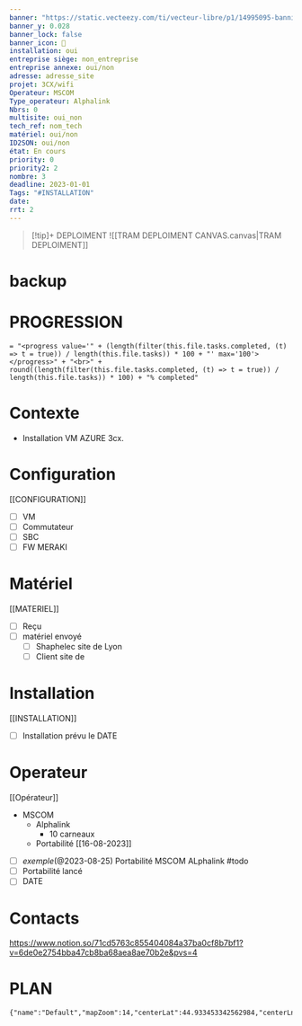 ```yaml
---
banner: "https://static.vecteezy.com/ti/vecteur-libre/p1/14995095-banniere-de-gestion-de-projet-icone-web-illustrationle-pour-le-conseil-aux-entreprises-et-le-travail-d-equipe-avec-l-ensemble-d-icones-de-ressources-humaines-de-risque-de-portee-de-cout-de-communication-de-temps-d-approvisionnement-et-d-objectif-vectoriel.jpg"
banner_y: 0.028
banner_lock: false
banner_icon: 🐾
installation: oui
entreprise siège: non_entreprise
entreprise annexe: oui/non
adresse: adresse_site
projet: 3CX/wifi
Operateur: MSCOM
Type_operateur: Alphalink
Nbrs: 0
multisite: oui_non
tech_ref: nom_tech
matériel: oui/non
ID2SON: oui/non
état: En cours
priority: 0
priority2: 2
nombre: 3
deadline: 2023-01-01
Tags: "#INSTALLATION"
date:
rrt: 2
---
```





> [!tip]+ DEPLOIMENT
![[TRAM DEPLOIMENT CANVAS.canvas|TRAM DEPLOIMENT]]

# backup

# PROGRESSION


```
= "<progress value='" + (length(filter(this.file.tasks.completed, (t) => t = true)) / length(this.file.tasks)) * 100 + "' max='100'></progress>" + "<br>" + round((length(filter(this.file.tasks.completed, (t) => t = true)) / length(this.file.tasks)) * 100) + "% completed"
```

# Contexte

- Installation VM AZURE 3cx.
# Configuration
[[CONFIGURATION]]

- [ ] VM
- [ ] Commutateur
- [ ] SBC
- [ ] FW MERAKI

# Matériel
[[MATERIEL]]

- [ ] Reçu
- [ ] matériel envoyé
	- [ ] Shaphelec site de Lyon
	- [ ] Client site de 
# Installation
[[INSTALLATION]]

- [ ] Installation prévu le DATE
# Operateur

[[Opérateur]]

-  MSCOM
	- Alphalink
		- 10 carneaux
	- Portabilité
		[[16-08-2023]]
- [ ] _exemple_(@2023-08-25) Portabilité MSCOM ALphalink #todo
- [ ] Portabilité lancé
- [ ] DATE

# Contacts
https://www.notion.so/71cd5763c855404084a37ba0cf8b7bf1?v=6de0e2754bba47cb8ba68aea8ae70b2e&pvs=4

# PLAN

```mapview
{"name":"Default","mapZoom":14,"centerLat":44.933453342562984,"centerLng":4.894752502441406,"query":"","chosenMapSource":0}
```

